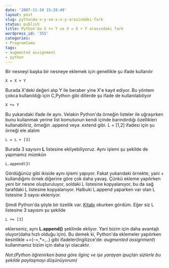 ```yaml
---
date: '2007-11-24 15:28:49'
layout: post
slug: pythonda-x-y-ve-x-x-y-arasindaki-fark
status: publish
title: Python'da X += Y ve X = X + Y arasındaki fark
wordpress_id: '355'
categories:
- Programlama
tags:
- augmented assignment
- python
---
```


Bir nesneyi başka bir nesneye eklemek için genellikle şu ifade kullanılır

`X = X + Y`

Burada X'deki değeri alıp Y ile beraber yine X'e kayıt ediyor. Bu yöntem çokca kullanıldığı için C,Python gibi dillerde şu ifade de kullanılabiliyor

`X += Y`

Bu yukarıdaki ifade ile aynı. Velakin Python'da örneğin listeler ile uğraşırken bunu kullanmak yerine list komutunun kendi içinde barındırdığı özellikleri kullanabiliriz, örneğin .append veya .extend gibi. L = [1,2] ifadesi için şu örneği ele alalım

`L = L + [3]`

Burada 3 sayısını **L** listesine ekliyebiliyoruz. Aynı işlemi şu şekilde de yapmamız mümkün

`L.append(3)`

Gördüğünüz gibi ikiside aynı işlemi yapıyor. Fakat yukarıdaki örnekte, yani + kullandığımı örnek diğerine göre çok daha yavaş. Çünkü ekleme yapılırken yeni bir nesne oluşturuluyor, soldaki L listesine kopyalanıyor, bu da sağ tarafdaki L listesine kopyalanıyor. Halbuki L.append yaparken var olan L listesine 3 sayısı ekleniyor. 

Şimdi Python'da şöyle bir özellik var. [Kitabı](http://blog.arsln.org/python-kitabim-geldi-bu-sabah/) okurken gördüm. Eğer siz L listesine 3 sayısını şu şekilde

`L += [3]`

eklerseniz, aynı **L.append()** şeklinde ekliyor. Yani bizim için daha avantajlı oluyor(daha hızlı olduğu için). Bu demek ki, Python'da eklemeler yapılırken kesinlikle +=(-=,*=,..) gibi ifadeler(Ingilizce'de: _augmented assignment_) kullanmamız bizim için daha iyi olacaktır. 

_Not:(Python öğrenirken bana göre ilginç ve işe yarayan ipuçları sizlerle bu şekilde paylaşmayı düşünüyorum)_
